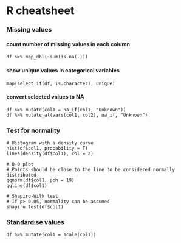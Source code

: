 # R cheatsheet

### Missing values

#### count number of missing values in each column
`df %>% map_dbl(~sum(is.na(.)))`

#### show unique values in categorical variables
`map(select_if(df, is.character), unique)`

#### convert selected values to NA
`df %>% mutate(col1 = na_if(col1, "Unknown"))`      
`df %>% mutate_at(vars(col1, col2), na_if, "Unknown")`

### Test for normality
```
# Histogram with a density curve
hist(df$col1, probability = T)
lines(density(df$col1), col = 2)

# Q-Q plot
# Points should be close to the line to be considered normally distributed
qqnorm(df$col1, pch = 19)
qqline(df$col1)

# Shapiro-Wilk test
# If p> 0.05, normality can be assumed
shapiro.test(df$col1)
```

### Standardise values
`df %>% mutate(col1 = scale(col1))`

